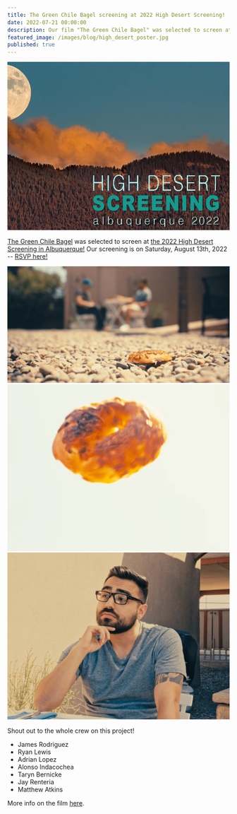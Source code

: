 ```yaml
---
title: The Green Chile Bagel screening at 2022 High Desert Screening!
date: 2022-07-21 00:00:00
description: Our film "The Green Chile Bagel" was selected to screen at the 2022 High Desert Screening!
featured_image: /images/blog/high_desert_poster.jpg
published: true
---
```

![](/images/blog/high_desert_selection.jpg)

[The Green Chile Bagel](/project/the-green-chile-bagel) was selected to screen at [the 2022 High Desert Screening in Albuquerque!](https://www.facebook.com/events/962621354453918) Our screening is on Saturday, August 13th, 2022 -- [RSVP here!](https://www.facebook.com/events/962621354453918)

<div class="gallery" data-columns="2">
	<img src="/images/green_chile_bagel/still_1.png">
	<img src="/images/green_chile_bagel/behind_1.png">
	<img src="/images/green_chile_bagel/behind_2.png">
</div>

Shout out to the whole crew on this project!

* James Rodriguez
* Ryan Lewis
* Adrian Lopez
* Alonso Indacochea
* Taryn Bernicke
* Jay Renteria
* Matthew Atkins

More info on the film [here](/project/the-green-chile-bagel).